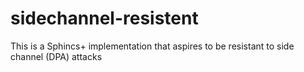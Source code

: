 # sidechannel-resistent
This is a Sphincs+ implementation that aspires to be resistant to side channel (DPA) attacks
